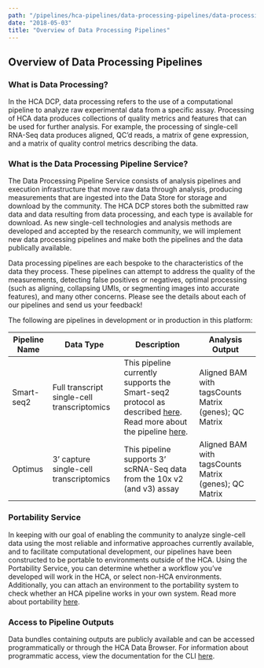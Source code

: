 ```yaml
---
path: "/pipelines/hca-pipelines/data-processing-pipelines/data-processing-pipelines-user-guides"
date: "2018-05-03"
title: "Overview of Data Processing Pipelines"
---
```

## Overview of Data Processing Pipelines
### What is Data Processing?
In the HCA DCP, data processing refers to the use of a computational pipeline to analyze raw experimental data from a specific assay. Processing of HCA data produces collections of quality metrics and features that can be used for further analysis. For example, the processing of single-cell RNA-Seq data produces aligned, QC’d reads, a matrix of gene expression, and a matrix of quality control metrics describing the data.   

### What is the Data Processing Pipeline Service?
The Data Processing Pipeline Service consists of analysis pipelines and execution infrastructure that move raw data through analysis, producing measurements that are ingested into the Data Store for storage and download by the community. The HCA DCP stores both the submitted raw data and data resulting from data processing, and each type is available for download. As new single-cell technologies and analysis methods are developed and accepted by the research community, we will implement new data processing pipelines and make both the pipelines and the data publically available.

Data processing pipelines are each bespoke to the characteristics of the data they process. These pipelines can attempt to address the quality of the measurements, detecting false positives or negatives, optimal processing (such as aligning, collapsing UMIs, or segmenting images into accurate features), and many other concerns. Please see the details about each of our pipelines and send us your feedback!

The following are pipelines in development or in production in this platform:

| Pipeline Name | Data Type                                   | Description                                                                                                                            | Analysis Output                                     |
|------------------|---------------------------------------------|----------------------------------------------------------------------------------------------------------------------------------------|-----------------------------------------------------|
| Smart-seq2    | Full transcript single-cell transcriptomics | This pipeline currently supports the Smart-seq2 protocol as described [here](https://www.nature.com/articles/nprot.2014.006). Read more about the pipeline [here](/pipelines/hca-pipelines/data-processing-pipelines/smart-seq2-workflow).                              | Aligned BAM with tagsCounts Matrix (genes); QC Matrix |
| Optimus | 3’ capture single-cell transcriptomics      | This pipeline supports 3’ scRNA-Seq data from the 10x v2 (and v3) assay | Aligned BAM with tagsCounts Matrix (genes); QC Matrix |

### Portability Service 
In keeping with our goal of enabling the community to analyze single-cell data using the most reliable and informative approaches currently available, and to facilitate computational development, our pipelines have been constructed to be portable to environments outside of the HCA. Using the Portability Service, you can determine whether a workflow you’ve developed will work in the HCA, or select non-HCA environments. Additionally, you can attach an environment to the portability system to check whether an HCA pipeline works in your own system. Read more about portability [here](/pipelines/hca-pipelines/data-processing-pipelines/pipeline-portability).

### Access to Pipeline Outputs
Data bundles containing outputs are publicly available and can be accessed programmatically or through the HCA Data Browser. For information about programmatic access, view the documentation for the CLI [here](/guides/installing-the-hca-cli).








